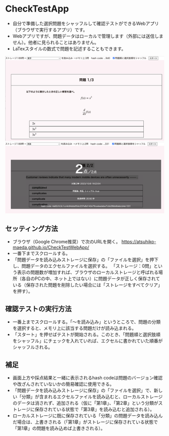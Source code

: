 # CheckTestApp

* 自分で準備した選択問題をシャッフルして確認テストができるWebアプリ（ブラウザで実行するアプリ）です。
* Webアプリですが、問題データはローカルで管理します（外部には送信しません）。他者に見られることはありません。
* LaTexスタイルの数式で問題を記述することもできます。

<img src="https://github.com/atsuhiko-maeda/CheckTestWebApp/blob/main/screenshot01.png">
<img src="https://github.com/atsuhiko-maeda/CheckTestWebApp/blob/main/screenshot02.png">

## セッティング方法
* ブラウザ（Google Chrome推奨）で次のURLを開く。
  https://atsuhiko-maeda.github.io/CheckTestWebApp/
* 一番下までスクロールする。
* 「問題データを読み込みストレージに保存」の「ファイルを選択」を押下し、問題データのエクセルファイルを選択する。
「ストレージ：0問」という表示の問題数が増加すれば、ブラウザのローカルストレージと呼ばれる場所（各自のPCの中、ネット上ではない）に問題データが正しく保存されている（保存された問題を削除したい場合には「ストレージをすべてクリア」を押す）。

## 確認テストの実行方法
* 一番上までスクロールする。「〜を読み込み」というところで、問題の分類を選択すると、メモリ上に該当する問題だけが読み込まれる。
* 「スタート」を押せばテストが開始される。このとき、「問題順と選択肢順をシャッフル」にチェックを入れていれば、エクセルに書かれていた順番がシャッフルされる。

## 補足
* 画面上方や採点結果と一緒に表示されるhash codeは問題のバージョン確認や改ざんされていないかの簡易確認に使用できる。
*  「問題データを読み込みストレージに保存」の「ファイルを選択」で、新しい「分類」が含まれるエクセルファイルを読み込むと、ローカルストレージのデータは消されず、追加される（仮に「第1章」、「第2章」という分類がストレージに保存されている状態で「第3章」を読み込むと追加される）。
* ローカルストレージに既に保存されている「分類」の問題データを読み込んだ場合は、上書きされる（「第1章」がストレージに保存されている状態で「第1章」の問題を読み込めば上書きされる）。

